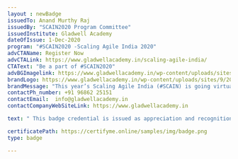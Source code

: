 ```yaml
--- 
layout : newBadge 
issuedTo: Anand Murthy Raj
issuedBy: "SCAIN2020 Program Committee" 
issuedInstitute: Gladwell Academy
dateOfIssue: 1-Dec-2020
program: "#SCAIN2020 -Scaling Agile India 2020"
advCTAName: Register Now
advCTALink: https://www.gladwellacademy.in/scaling-agile-india/
CTAText: "Be a part of #SCAIN2020"
advBGImagelink: https://www.gladwellacademy.in/wp-content/uploads/sites/9/2020/10/SCAIN-overall.jpg
brandLogo: https://www.gladwellacademy.in/wp-content/uploads/sites/9/2018/03/GW-Logo.png
brandMessage: "This year’s Scaling Agile India (#SCAIN) is going virtual! It will introduce two tracks; Business Agility and Emotion Agility." 
contactPh_number: +91 96862 25151
contactEmail:  info@gladwellacademy.in
contactCompanyWebSiteLink: https://www.gladwellacademy.in

text: " This badge credential is issued as appreciation and recognition for being a speaker in #SCAIN2020 -Scaling Agile India 2020 . This year #SCAIN2020 will be hosted via a fully interactive virtual event platform that gives one the opportunity to attend from your home while professionally engaged with speakers and fellow attendees."

certificatePath: https://certifyme.online/samples/img/badge.png
type: badge 

--- 
```

